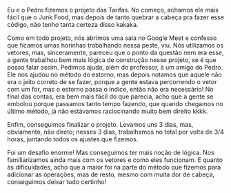 Eu e o Pedro fizemos o projeto das Tarifas. No começo, achamos ele mais fácil que o Junk Food, mas depois de tanto quebrar a cabeça pra fazer esse código, não tenho tanta certeza disso kakaka.

Como em todo projeto, nós abrimos uma sala no Google Meet e confesso que ficamos umas horinhas trabalhando nessa peste, viu. Nós utilizamos os vetores, mas, sinceramente, pareceu que o ponto da questão nem era esse, a gente trabalhou bem mais lógica de construção nesse projeto, se é que posso falar assim. Pedimos ajuda, além do professor, à um amigo do Pedro. Ele nos ajudou no método do estorno, mas depois notamos que aquele não era o jeito correto de se fazer, porque a gente estava percorrendo o vetor com um for, mas o estorno passa o índice, então não era necessário! No final das contas, era bem mais fácil do que parecia, acho que a gente se embolou porque passamos tanto tempo fazendo, que quando chegamos no último método, já não estávamos raciocinando muito bem direito kkkk.

Enfim, conseguimos finalizar o projeto. Levamos uns 3 dias, mas, obviamente, não direto; nesses 3 dias, trabalhamos no total por volta de 3/4 horas, juntando todos os ajustes que fizemos.

Foi um desafio enorme! Mas conseguimos ter mais noção de lógica. Nos familiarizamos ainda mais com os vetores e como eles funcionam. E quanto às dificuldades, acho que a maior foi na parte do método que fizemos para adicionar as operações, mas de resto, mesmo com muita dor de cabeça, conseguimos deixar tudo certinho!